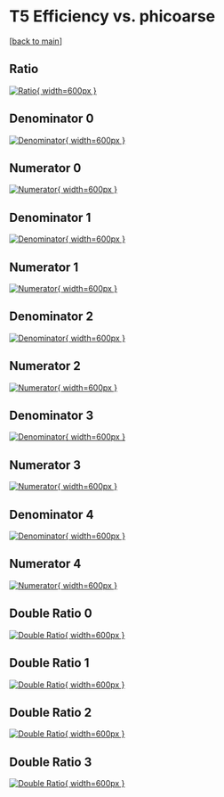 # T5 Efficiency vs. phicoarse

[[back to main](./)]



## Ratio

[![Ratio](../mtv/var/T5_loweta_211_-1_eff_phicoarse.png){ width=600px }](../mtv/var/T5_loweta_211_-1_eff_phicoarse.pdf)

## Denominator 0

[![Denominator](../mtv/den/T5_loweta_211_-1_eff_phicoarse_den0.png){ width=600px }](../mtv/den/T5_loweta_211_-1_eff_phicoarse_den0.pdf)

## Numerator 0

[![Numerator](../mtv/num/T5_loweta_211_-1_eff_phicoarse_num0.png){ width=600px }](../mtv/num/T5_loweta_211_-1_eff_phicoarse_num0.pdf)

## Denominator 1

[![Denominator](../mtv/den/T5_loweta_211_-1_eff_phicoarse_den1.png){ width=600px }](../mtv/den/T5_loweta_211_-1_eff_phicoarse_den1.pdf)

## Numerator 1

[![Numerator](../mtv/num/T5_loweta_211_-1_eff_phicoarse_num1.png){ width=600px }](../mtv/num/T5_loweta_211_-1_eff_phicoarse_num1.pdf)

## Denominator 2

[![Denominator](../mtv/den/T5_loweta_211_-1_eff_phicoarse_den2.png){ width=600px }](../mtv/den/T5_loweta_211_-1_eff_phicoarse_den2.pdf)

## Numerator 2

[![Numerator](../mtv/num/T5_loweta_211_-1_eff_phicoarse_num2.png){ width=600px }](../mtv/num/T5_loweta_211_-1_eff_phicoarse_num2.pdf)

## Denominator 3

[![Denominator](../mtv/den/T5_loweta_211_-1_eff_phicoarse_den3.png){ width=600px }](../mtv/den/T5_loweta_211_-1_eff_phicoarse_den3.pdf)

## Numerator 3

[![Numerator](../mtv/num/T5_loweta_211_-1_eff_phicoarse_num3.png){ width=600px }](../mtv/num/T5_loweta_211_-1_eff_phicoarse_num3.pdf)

## Denominator 4

[![Denominator](../mtv/den/T5_loweta_211_-1_eff_phicoarse_den4.png){ width=600px }](../mtv/den/T5_loweta_211_-1_eff_phicoarse_den4.pdf)

## Numerator 4

[![Numerator](../mtv/num/T5_loweta_211_-1_eff_phicoarse_num4.png){ width=600px }](../mtv/num/T5_loweta_211_-1_eff_phicoarse_num4.pdf)

## Double Ratio 0

[![Double Ratio](../mtv/ratio/T5_loweta_211_-1_eff_phicoarse_ratio0.png){ width=600px }](../mtv/ratio/T5_loweta_211_-1_eff_phicoarse_ratio0.pdf)

## Double Ratio 1

[![Double Ratio](../mtv/ratio/T5_loweta_211_-1_eff_phicoarse_ratio1.png){ width=600px }](../mtv/ratio/T5_loweta_211_-1_eff_phicoarse_ratio1.pdf)

## Double Ratio 2

[![Double Ratio](../mtv/ratio/T5_loweta_211_-1_eff_phicoarse_ratio2.png){ width=600px }](../mtv/ratio/T5_loweta_211_-1_eff_phicoarse_ratio2.pdf)

## Double Ratio 3

[![Double Ratio](../mtv/ratio/T5_loweta_211_-1_eff_phicoarse_ratio3.png){ width=600px }](../mtv/ratio/T5_loweta_211_-1_eff_phicoarse_ratio3.pdf)

